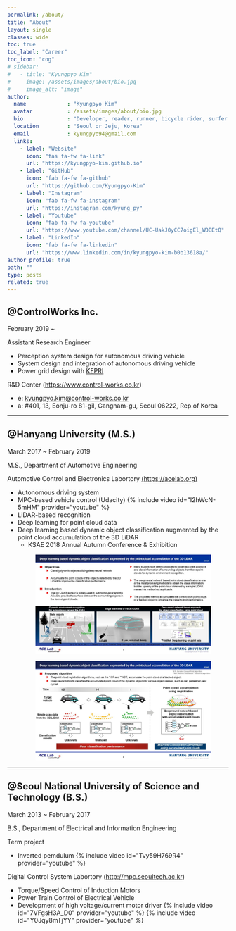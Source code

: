 ```yaml
---
permalink: /about/
title: "About"
layout: single
classes: wide
toc: true
toc_label: "Career"
toc_icon: "cog"
# sidebar:
#   - title: "Kyungpyo Kim"
#     image: /assets/images/about/bio.jpg
#     image_alt: "image"
author:
  name             : "Kyungpyo Kim"
  avatar           : /assets/images/about/bio.jpg
  bio              : "Developer, reader, runner, bicycle rider, surfer and swimmer."
  location         : "Seoul or Jeju, Korea"
  email            : kyungpyo94@gmail.com
  links:
    - label: "Website"
      icon: "fas fa-fw fa-link"
      url: "https://kyungpyo-kim.github.io"
    - label: "GitHub"
      icon: "fab fa-fw fa-github"
      url: "https://github.com/Kyungpyo-Kim"
    - label: "Instagram"
      icon: "fab fa-fw fa-instagram"
      url: "https://instagram.com/kyung_py"
    - label: "Youtube"
      icon: "fab fa-fw fa-youtube"
      url: "https://www.youtube.com/channel/UC-UakJ0yCC7oigEl_WDBEtQ"
    - label: "LinkedIn"
      icon: "fab fa-fw fa-linkedin"
      url: "https://www.linkedin.com/in/kyungpyo-kim-b0b13618a/"
author_profile: true
path: ""
type: posts
related: true
---
```

## @ControlWorks Inc.
February 2019 ~ 

Assistant Research Engineer
* Perception system design for autonomous driving vehicle
* System design and integration of autonomous driving vehicle
* Power grid design with [KEPRI](https://www.kepri.re.kr)

R&D Center (https://www.control-works.co.kr)
* e: kyungpyo.kim@control-works.co.kr
* a: #401, 13, Eonju-ro 81-gil, Gangnam-gu, Seoul 06222, Rep.of Korea 
 
---
## @Hanyang University (M.S.)

March 2017 ~ February 2019

M.S., Department of Automotive Engineering

Automotive Control and Electronics Labortory [(https://acelab.org)](https://www.acelab.org/smart-car-research-group)
 * Autonomous driving system
 * MPC-based vehicle control (Udacity)
    {% include video id="I2hWcN-5mHM" provider="youtube" %}
 * LiDAR-based recognition
 * Deep learning for point cloud data
 * Deep learning based dynamic object classification augmented by the point cloud accumulation of the 3D LiDAR 
   - KSAE 2018 Annual Autumn Conference & Exhibition
    <figure>
      <img src='https://raw.githubusercontent.com/Kyungpyo-Kim/Kyungpyo-Kim.github.io/master/assets/images/about/slide1.JPG'>
    </figure>
    <figure>
      <img src='https://raw.githubusercontent.com/Kyungpyo-Kim/Kyungpyo-Kim.github.io/master/assets/images/about/slide2.JPG'>
    </figure>
---
## @Seoul National University of Science and Technology (B.S.)

March 2013 ~ February 2017

B.S., Department of Electrical and Information Engineering

Term project
 * Inverted pemdulum
    {% include video id="Tvy59H769R4" provider="youtube" %}

Digital Control System Labortory (http://mpc.seoultech.ac.kr)
 * Torque/Speed Control of Induction Motors
 * Power Train Control of Electrical Vehicle
 * Development of high voltage/current motor driver
      {% include video id="7VFgsH3A_D0" provider="youtube" %}
      {% include video id="Y0Jqy8mTjYY" provider="youtube" %}
